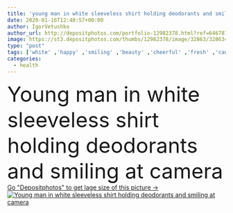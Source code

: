 ```yaml
---
title: 'young man in white sleeveless shirt holding deodorants and smiling at camera'
date: 2020-01-16T12:40:57+00:00
author: IgorVetushko
author_url: http://depositphotos.com/portfolio-12982378.html?ref=64678756
image: https://st3.depositphotos.com/thumbs/12982378/image/32863/328634088/api_thumb_450.jpg?forcejpeg=true
type: "post"
tags: ['white' ,'happy' ,'smiling' ,'beauty' ,'cheerful' ,'fresh' ,'caucasian' ,'smile' ,'health' ,'wellbeing' ,'spray' ,'man' ,'european' ,'freshness' ,'emotion' ,'wall' ,'home' ,'emotional' ,'skincare' ,'cosmetics' ,'hygiene' ,'purity' ,'joyful' ,'indoors' ,'roller' ,'problem' ,'handsome' ,'positive' ,'pleased' ,'wellness' ,'smell' ,'Fragrance' ,'flavor' ,'rack' ,'odor' ,'sweating' ,'sweat' ,'bodycare' ,'pampering' ,'containers' ,'deodorants' ,'looking at camera' ,'copy space' ,'one person' ,'body care' ,'young adult' ,'skin care' ,'sleeveless shirt' ,'antiperspirants' ]
categories: 
  - health
---
```

<div aling="center">
            <font size="60"> Young man in white sleeveless shirt holding deodorants and smiling at camera</font>   
</div>
<div>
    <a href='https://depositphotos.com/328634088/stock-photo-young-man-white-sleeveless-shirt.html?ref=64678756' target=_blank > Go "Depositphotos" to get lage size of this picture ->
        <img href='https://depositphotos.com/328634088/stock-photo-young-man-white-sleeveless-shirt.html?ref=64678756' src='https://st3.depositphotos.com/12982378/32863/i/950/depositphotos_328634088-stock-photo-young-man-white-sleeveless-shirt.jpg?forcejpeg=true' alt='Young man in white sleeveless shirt holding deodorants and smiling at camera' >
    </a>
</div>
